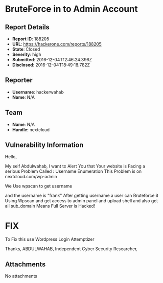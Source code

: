 # BruteForce in to Admin Account

## Report Details
- **Report ID**: 188205
- **URL**: https://hackerone.com/reports/188205
- **State**: Closed
- **Severity**: high
- **Submitted**: 2016-12-04T12:46:24.396Z
- **Disclosed**: 2016-12-04T18:49:18.782Z

## Reporter
- **Username**: hackerwahab
- **Name**: N/A

## Team
- **Name**: N/A
- **Handle**: nextcloud

## Vulnerability Information
Hello,

My self Abdulwahab,
 I want to Alert You that Your website is Facing a serious Problem Called : Username Enumeration
This Problem is on
nextcloud.com/wp-admin

We Use wpscan to get username 

and the username is 
"frank"
After getting username a user can Bruteforce it Using Wpscan and get access to admin panel and upload shell and also get all sub_domain Means Full Server is Hacked!

FIX
===
To Fix this use Wordpress Login Attemptizer

Thanks,
ABDULWAHAB,
Independent Cyber Security Researcher,



## Attachments
No attachments
